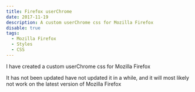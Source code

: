 ```yaml
---
title: Firefox userChrome
date: 2017-11-19
description: A custom userChrome css for Mozilla Firefox
disable: true
tags:
  - Mozilla Firefox
  - Styles
  - CSS
---
```

I have created a custom userChrome css for Mozilla Firefox

It has not been updated have not updated it in a while, and it will most likely not work on the latest version of Mozilla Firefox
